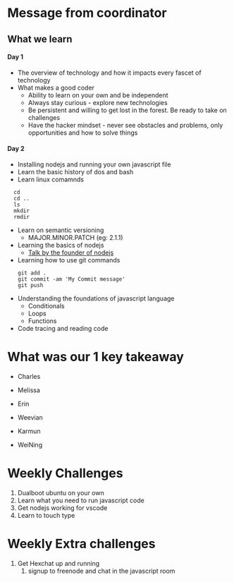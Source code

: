 # Message from coordinator
## What we learn
#### Day 1
* The overview of technology and how it impacts every fascet of technology
* What makes a good coder
  * Ability to learn on your own and be independent
  * Always stay curious - explore new technologies
  * Be persistent and willing to get lost in the forest. Be ready to take on challenges
  * Have the hacker mindset - never see obstacles and problems, only opportunities and how to solve things

#### Day 2
* Installing nodejs and running your own javascript file
* Learn the basic history of dos and bash
* Learn linux comamnds
```
  cd 
  cd .. 
  ls 
  mkdir 
  rmdir
```
* Learn on semantic versioning
  * MAJOR.MINOR.PATCH (eg: 2.1.1)
* Learning the basics of nodejs
  * [Talk by the founder of nodejs](https://www.youtube.com/watch?v=ztspvPYybIY)
* Learning how to use git commands
  ```
  git add .  
  git commit -am 'My Commit message'
  git push 
  ```
* Understanding the foundations of javascript language
  * Conditionals
  * Loops
  * Functions
* Code tracing and reading code

# What was our 1 key takeaway
* Charles

* Melissa

* Erin

* Weevian

* Karmun

* WeiNing

# Weekly Challenges
1. Dualboot ubuntu on your own
2. Learn what you need to run javascript code  
3. Get nodejs working for vscode
4. Learn to touch type

# Weekly Extra challenges
1. Get Hexchat up and running 
   1. signup to freenode and chat in the javascript room
